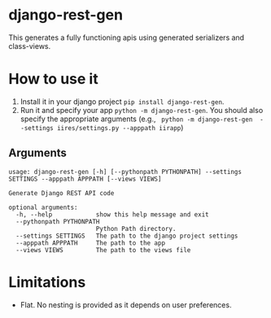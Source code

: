 # django-rest-gen
This generates a fully functioning apis using generated serializers and class-views. 


# How to use it
1. Install it in your django project `pip install django-rest-gen`.
2. Run it and specify your app `python -m django-rest-gen`. You should also
specify the appropriate arguments (e.g., ` python -m django-rest-gen  --settings iires/settings.py --apppath iirapp`)
## Arguments
```
usage: django-rest-gen [-h] [--pythonpath PYTHONPATH] --settings SETTINGS --apppath APPPATH [--views VIEWS]

Generate Django REST API code

optional arguments:
  -h, --help            show this help message and exit
  --pythonpath PYTHONPATH
                        Python Path directory.
  --settings SETTINGS   The path to the django project settings
  --apppath APPPATH     The path to the app
  --views VIEWS         The path to the views file
```


# Limitations
* Flat. No nesting is provided as it depends on user preferences.
